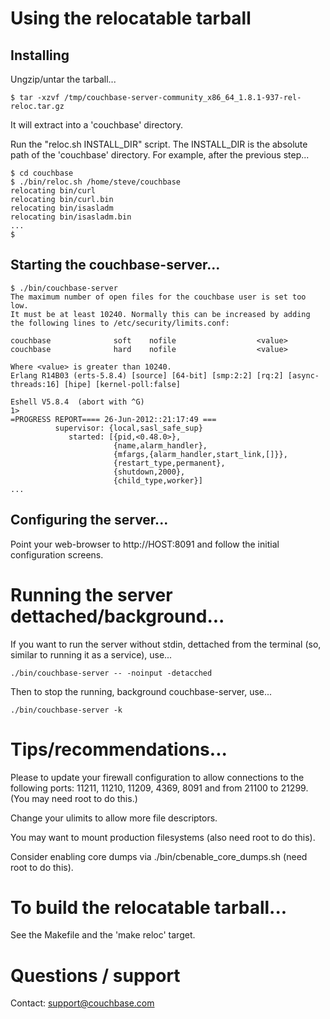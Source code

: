 # Using the relocatable tarball

## Installing

Ungzip/untar the tarball...

    $ tar -xzvf /tmp/couchbase-server-community_x86_64_1.8.1-937-rel-reloc.tar.gz

It will extract into a 'couchbase' directory.

Run the "reloc.sh INSTALL_DIR" script.  The INSTALL_DIR is the
absolute path of the 'couchbase' directory.  For example, after the
previous step...

    $ cd couchbase
    $ ./bin/reloc.sh /home/steve/couchbase
    relocating bin/curl
    relocating bin/curl.bin
    relocating bin/isasladm
    relocating bin/isasladm.bin
    ...
    $

## Starting the couchbase-server...

    $ ./bin/couchbase-server
    The maximum number of open files for the couchbase user is set too low.
    It must be at least 10240. Normally this can be increased by adding
    the following lines to /etc/security/limits.conf:
    
    couchbase              soft    nofile                  <value>
    couchbase              hard    nofile                  <value>
    
    Where <value> is greater than 10240.
    Erlang R14B03 (erts-5.8.4) [source] [64-bit] [smp:2:2] [rq:2] [async-threads:16] [hipe] [kernel-poll:false]
    
    Eshell V5.8.4  (abort with ^G)
    1>
    =PROGRESS REPORT==== 26-Jun-2012::21:17:49 ===
              supervisor: {local,sasl_safe_sup}
                 started: [{pid,<0.48.0>},
                           {name,alarm_handler},
                           {mfargs,{alarm_handler,start_link,[]}},
                           {restart_type,permanent},
                           {shutdown,2000},
                           {child_type,worker}]
    ...

## Configuring the server...

Point your web-browser to http://HOST:8091 and follow the initial
configuration screens.

# Running the server dettached/background...

If you want to run the server without stdin, dettached from the terminal (so, similar to running it as a service), use...

    ./bin/couchbase-server -- -noinput -detacched

Then to stop the running, background couchbase-server, use...

    ./bin/couchbase-server -k

# Tips/recommendations...

Please to update your firewall configuration to allow connections to
the following ports: 11211, 11210, 11209, 4369, 8091 and from 21100 to
21299.  (You may need root to do this.)

Change your ulimits to allow more file descriptors.

You may want to mount production filesystems (also need root to do
this).

Consider enabling core dumps via ./bin/cbenable_core_dumps.sh (need
root to do this).

# To build the relocatable tarball...

See the Makefile and the 'make reloc' target.

# Questions / support

Contact: support@couchbase.com
